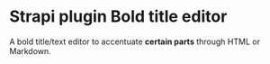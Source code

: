 # Strapi plugin Bold title editor

A bold title/text editor to accentuate **certain parts** through HTML or Markdown. 
